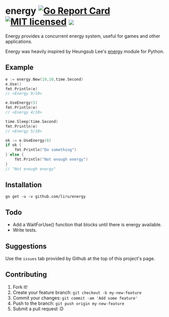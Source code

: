 # energy [![Go Report Card](https://goreportcard.com/badge/github.com/liru/energy)](https://goreportcard.com/report/github.com/liru/energy) [![MIT licensed](https://img.shields.io/badge/license-MIT-blue.svg)](https://raw.githubusercontent.com/liru/energy/master/LICENSE) [![](https://godoc.org/github.com/liru/energy?status.svg)](http://godoc.org/github.com/liru/energy)
Energy provides a concurrent energy system, useful for games and other applications. 

Energy was heavily inspired by Heungsub Lee's [energy](https://github.com/sublee/energy) module for Python.

## Example

```go
e := energy.New(10,10,time.Second)
e.Use()
fmt.Println(e)
// <Energy 9/10>

e.UseEnergy(5)
fmt.Println(e)
// <Energy 4/10>

time.Sleep(time.Second)
fmt.Println(e)
// <Energy 5/10>

ok := e.UseEnergy(6)
if ok {
    fmt.Println("Do something")   
} else {
    fmt.Println("Not enough energy")
}
// "Not enough energy"
```

## Installation

`go get -u -v github.com/liru/energy`

## Todo

- Add a WaitForUse() function that blocks until there is energy available.
- Write tests.

## Suggestions

Use the `issues` tab provided by Github at the top of this project's page.

## Contributing

1. Fork it!
2. Create your feature branch: `git checkout -b my-new-feature`
3. Commit your changes: `git commit -am 'Add some feature'`
4. Push to the branch: `git push origin my-new-feature`
5. Submit a pull request :D
